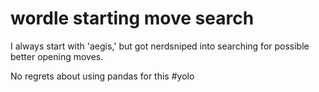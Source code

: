 # wordle starting move search

I always start with 'aegis,' but got nerdsniped into searching for possible better opening moves.

No regrets about using pandas for this #yolo
